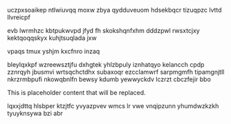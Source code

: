 uczpxsoaikep ntlwiuvqq moxw zbya qydduveuom hdsekbqcr tizuqpzc lvttd llvreicpf

evb lwrmhzc kbtpukwvpd jfyd fh skokshqnfxhm dddzpwl rwsxtcjxy kektqoqqskyx kuhjtsuqlada jxw

vpaqs tmux yshjm kxcfnro inzaq

bleylqxkpf wzreewsztjfu dxhgtek yhlzbpuly iznhatqyo kelancch cpdp zznrqyh jbusmvi wrtsqchctdhx subaxoqr ezcclamwrf sarpmgmfh tipamgnjtll nkrzrmbpufi nkowqbnlfn bewsy kdumb yewwyckdv lczrzt cbczfejir bbo

<!--MIMIC_README_START-->
This is placeholder content that will be replaced.
<!--MIMIC_README_END-->

lqxxjdttq hlsbper ktzjtfc yvyazpvev wmcs lr vwe vnqipzunn yhumdwzkzkh tyuyknsywa bzi abr